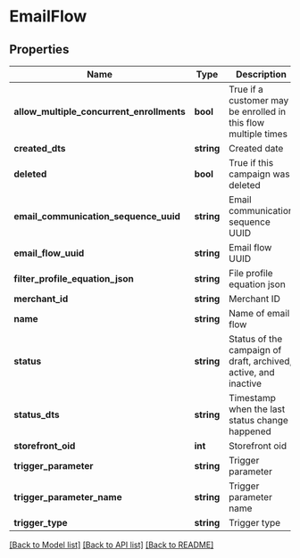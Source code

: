 # EmailFlow

## Properties
Name | Type | Description | Notes
------------ | ------------- | ------------- | -------------
**allow_multiple_concurrent_enrollments** | **bool** | True if a customer may be enrolled in this flow multiple times | [optional] 
**created_dts** | **string** | Created date | [optional] 
**deleted** | **bool** | True if this campaign was deleted | [optional] 
**email_communication_sequence_uuid** | **string** | Email communication sequence UUID | [optional] 
**email_flow_uuid** | **string** | Email flow UUID | [optional] 
**filter_profile_equation_json** | **string** | File profile equation json | [optional] 
**merchant_id** | **string** | Merchant ID | [optional] 
**name** | **string** | Name of email flow | [optional] 
**status** | **string** | Status of the campaign of draft, archived, active, and inactive | [optional] 
**status_dts** | **string** | Timestamp when the last status change happened | [optional] 
**storefront_oid** | **int** | Storefront oid | [optional] 
**trigger_parameter** | **string** | Trigger parameter | [optional] 
**trigger_parameter_name** | **string** | Trigger parameter name | [optional] 
**trigger_type** | **string** | Trigger type | [optional] 

[[Back to Model list]](../README.md#documentation-for-models) [[Back to API list]](../README.md#documentation-for-api-endpoints) [[Back to README]](../README.md)



